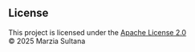 ## License

This project is licensed under the [Apache License 2.0](LICENSE)  
© 2025 Marzia Sultana
